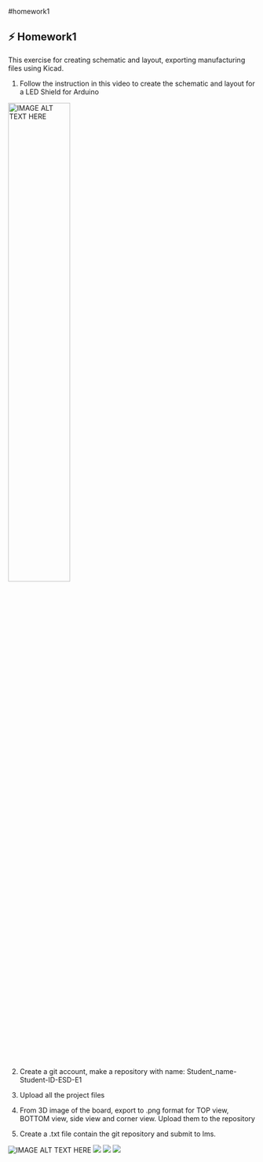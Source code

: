 #homework1
## ⚡ Homework1
This exercise for creating schematic and layout, exporting manufacturing files using Kicad.
1. Follow the instruction in this video to create the schematic and layout for a LED Shield for Arduino

[<img src="https://www.youtube.com/img/desktop/yt_1200.png" alt="IMAGE ALT TEXT HERE" width="50%">](https://www.youtube.com/watch?v=mo-Nork2a5M&t=487s)




2. Create a git account, make a repository with name: Student_name-Student-ID-ESD-E1

3. Upload all the project files

4. From 3D image of the board, export to .png format for TOP view, BOTTOM view, side view and corner view. Upload them to the repository

5. Create a .txt file contain the git repository and submit to lms.


![IMAGE ALT TEXT HERE](https://github.com/hoangphuchvcx02/LuongHoangPhuc_2010525_ESD-E1/blob/main/homework1/3d_bottom_view.png)
![](https://github.com/hoangphuchvcx02/LuongHoangPhuc_2010525_ESD-E1/blob/main/homework1/3d_corner_view.png)
![](https://github.com/hoangphuchvcx02/LuongHoangPhuc_2010525_ESD-E1/blob/main/homework1/3d_side_view.png)
![](https://github.com/hoangphuchvcx02/LuongHoangPhuc_2010525_ESD-E1/blob/main/homework1/3d_top_view.png)
